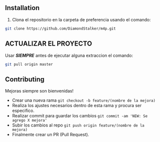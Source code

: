 

## Installation

1. Clona el repositorio en la carpeta de preferencia usando el comando:

```bash
git clone https://github.com/DiamondStalker/m4p.git
```

## ACTUALIZAR EL PROYECTO

Usar **_SIEMPRE_** antes de ejecutar alguna extraccion el comando:

```bash
git pull origin master
```
## Contributing

Mejoras siempre son bienvenidas!

-   Crear una nueva rama `git checkout -b feature/(nombre de la mejora)`
-   Realiza los ajustes necesarios dentro de esta rama y procura ser especifico.
-   Realizar commit para guardar los cambios `git commit -am 'NEW: Se agrego X mejora'`
-   Subir los cambios al repo `git push origin feature/(nombre de la mejora)`
-   Finalmente crear un PR (Pull Request).
